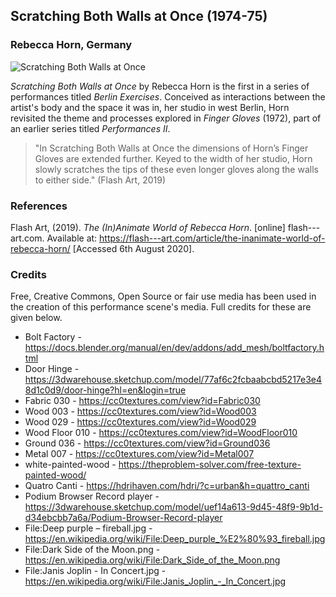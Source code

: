 ## Scratching Both Walls at Once (1974-75)
### Rebecca Horn, Germany

![Scratching Both Walls at Once](https://user-images.githubusercontent.com/8354239/89808268-86e4ca00-db57-11ea-8835-1d7c4764d262.png)

*Scratching Both Walls at Once* by Rebecca Horn is the first in a series of performances titled *Berlin Exercises*. Conceived as interactions between the artist's body and the space it was in, her studio in west Berlin, Horn revisited the theme and processes explored in *Finger Gloves* (1972), part of an earlier series titled *Performances II*.

> "In Scratching Both Walls at Once the dimensions of Horn’s Finger Gloves are extended further. Keyed to the width of her studio, Horn slowly scratches the tips of these even longer gloves along the walls to either side." (Flash Art, 2019)

### References

Flash Art, (2019). *The (In)Animate World of Rebecca Horn*. [online] flash---art.com. Available at: <https://flash---art.com/article/the-inanimate-world-of-rebecca-horn/> [Accessed 6th August 2020].

### Credits

Free, Creative Commons, Open Source or fair use media has been used in the creation of this performance scene's media. Full credits for these are given below.

*	Bolt Factory - https://docs.blender.org/manual/en/dev/addons/add_mesh/boltfactory.html
*	Door Hinge - https://3dwarehouse.sketchup.com/model/77af6c2fcbaabcbd5217e3e48d1c0d9/door-hinge?hl=en&login=true
*	Fabric 030 - https://cc0textures.com/view?id=Fabric030
*	Wood 003 - https://cc0textures.com/view?id=Wood003
*	Wood 029 - https://cc0textures.com/view?id=Wood029
*	Wood Floor 010 - https://cc0textures.com/view?id=WoodFloor010
*	Ground 036 - https://cc0textures.com/view?id=Ground036
*	Metal 007 - https://cc0textures.com/view?id=Metal007
*	white-painted-wood - https://theproblem-solver.com/free-texture-painted-wood/
*	Quatro Canti - https://hdrihaven.com/hdri/?c=urban&h=quattro_canti
*	Podium Browser Record player - https://3dwarehouse.sketchup.com/model/uef14a613-9d45-48f9-9b1d-d34ebcbb7a6a/Podium-Browser-Record-player
*	File:Deep purple – fireball.jpg - https://en.wikipedia.org/wiki/File:Deep_purple_%E2%80%93_fireball.jpg
*	File:Dark Side of the Moon.png - https://en.wikipedia.org/wiki/File:Dark_Side_of_the_Moon.png
*	File:Janis Joplin - In Concert.jpg - https://en.wikipedia.org/wiki/File:Janis_Joplin_-_In_Concert.jpg